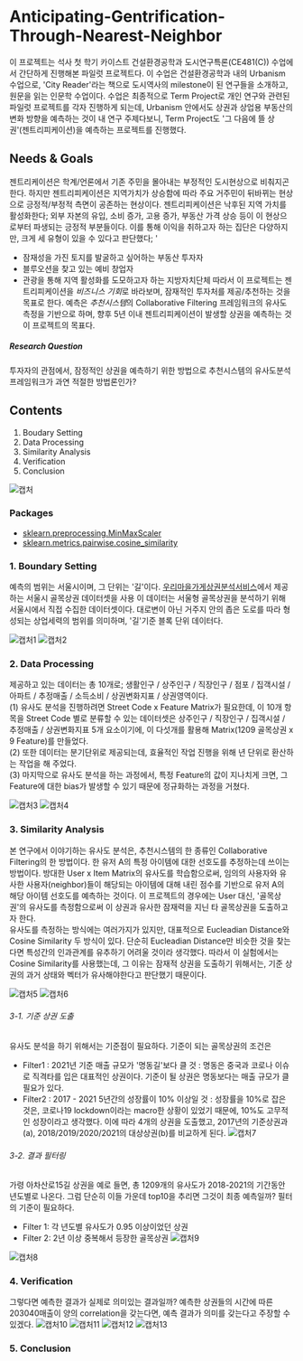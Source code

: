 # Anticipating-Gentrification-Through-Nearest-Neighbor
이 프로젝트는 석사 첫 학기 카이스트 건설환경공학과 도시연구특론(CE481(C)) 수업에서 간단하게 진행해본 파일럿 프로젝트다. 이 수업은 건설환경공학과 내의 Urbanism 수업으로, 'City Reader'라는 책으로 도시역사의 milestone이 된 연구들을 소개하고, 원문을 읽는 인문학 수업이다. 수업은 최종적으로 Term Project로 개인 연구와 관련된 파일럿 프로젝트를 각자 진행하게 되는데, Urbanism 안에서도 상권과 상업용 부동산의 변화 방향을 예측하는 것이 내 연구 주제다보니, Term Project도 '그 다음에 뜰 상권'(젠트리피케이션)을 예측하는 프로젝트를 진행했다.    


## Needs & Goals
젠트리케이션은 학계/언론에서 기존 주민을 몰아내는 부정적인 도시현상으로 비춰지곤한다. 
하지만 젠트리피케이션은 지역가치가 상승함에 따라 주요 거주민이 뒤바뀌는 현상으로 긍정적/부정적 측면이 공존하는 현상이다. 
젠트리피케이션은 낙후된 지역 가치를 활성화한다; 외부 자본의 유입, 소비 증가, 고용 증가, 부동산 가격 상승 등이 이 현상으로부터 파생되는 긍정적 부분들이다.
이를 통해 이익을 취하고자 하는 집단은 다양하지만, 크게 세 유형이 있을 수 있다고 판단했다; '
- 잠재성을 가진 토지를 발굴하고 싶어하는 부동산 투자자
- 블루오션을 찾고 있는 예비 창업자
- 관광을 통해 지역 활성화를 도모하고자 하는 지방자치단체
따라서 이 프로젝트는 젠트리피케이션을 *비즈니스 기회*로 바라보며, 잠재적인 투자처를 제공/추천하는 것을 목표로 한다.
예측은 *추천시스템*의 Collaborative Filtering 프레임워크의 유사도 측정을 기반으로 하며, 향후 5년 이내 젠트리피케이션이 발생할 상권을 예측하는 것이 프로젝트의 목표다.

##### Research Question
투자자의 관점에서, 잠정적인 상권을 예측하기 위한 방법으로 추천시스템의 유사도분석 프레임워크가 과연 적절한 방법론인가?


## Contents
1. Boudary Setting
2. Data Processing
3. Similarity Analysis
4. Verification
5. Conclusion

![캡처](https://user-images.githubusercontent.com/52244004/174471962-6daa97b6-3f7f-4e94-b260-ab24945a4e98.PNG)

### Packages
- [sklearn.preprocessing.MinMaxScaler](https://scikit-learn.org/stable/modules/generated/sklearn.preprocessing.MinMaxScaler.html)
- [sklearn.metrics.pairwise.cosine_similarity](https://scikit-learn.org/stable/modules/generated/sklearn.metrics.pairwise.cosine_similarity.html)

### 1. Boundary Setting
예측의 범위는 서울시이며, 그 단위는 '길'이다. [우리마을가게상권분석서비스](https://golmok.seoul.go.kr/main.do)에서 제공하는 서울시 골목상권 데이터셋을 사용 이 데이터는 서울형 골목상권을 분석하기 위해 서울시에서 직접 수집한 데이터셋이다. 대로변이 아닌 거주지 안의 좁은 도로를 따라 형성되는 상업세력의 범위를 의미하며, '길'기준 블록 단위 데이터다.

![캡처1](https://user-images.githubusercontent.com/52244004/174471972-078eeddf-8c4f-42b5-b618-d1a10a6531c2.PNG)
![캡처2](https://user-images.githubusercontent.com/52244004/174471977-257dcaa4-0c68-4bf1-9a0b-9944a525e0f0.PNG)

### 2. Data Processing
제공하고 있는 데이터는 총 10개로; 생활인구 / 상주인구 / 직장인구 / 점포 / 집객시설 / 아파트 / 추정매출 / 소득소비 / 상권변화지표 / 상권영역이다.   
(1) 유사도 분석을 진행하려면 Street Code x Feature Matrix가 필요한데, 이 10개 항목을 Street Code 별로 분류할 수 있는 데이터셋은 상주인구 / 직장인구 / 집객시설 / 추정매출 / 상권변화지표 5개 요소이기에, 이 다섯개를 활용해 Matrix(1209 골목상권 x 9 Feature)를 만들었다.   
(2) 또한 데이터는 분기단위로 제공되는데, 효율적인 작업 진행을 위해 년 단위로 환산하는 작업을 해 주었다.  
(3) 마지막으로 유사도 분석을 하는 과정에서, 특정 Feature의 값이 지나치게 크면, 그 Feature에 대한 bias가 발생할 수 있기 때문에 정규화하는 과정을 거쳤다.   

![캡처3](https://user-images.githubusercontent.com/52244004/174471982-706dab25-3e6e-4797-ba19-8190f782dbf3.PNG)
![캡처4](https://user-images.githubusercontent.com/52244004/174471984-335b8fb7-b5e6-450d-a343-82a7409f85cc.PNG)

### 3. Similarity Analysis
본 연구에서 이야기하는 유사도 분석은, 추천시스템의 한 종류인 Collaborative Filtering의 한 방법이다. 한 유저 A의 특정 아이템에 대한 선호도를 추정하는데 쓰이는 방법이다. 방대한 User x Item Matrix의 유사도를 학습함으로써, 임의의 사용자와 유사한 사용자(neighbor)들이 해당되는 아이템에 대해 내린 점수를 기반으로 유저 A의 해당 아이템 선호도를 예측하는 것이다. 이 프로젝트의 경우에는 User 대신, '골목상권'의 유사도를 측정함으로써 이 상권과 유사한 잠재력을 지닌 타 골목상권을 도출하고자 한다.   
유사도를 측정하는 방식에는 여러가지가 있지만, 대표적으로 Eucleadian Distance와 Cosine Similarity 두 방식이 있다. 단순히 Eucleadian Distance만 비슷한 것을 찾는다면 특성간의 인과관계를 유추하기 어려울 것이라 생각했다. 따라서 이 실험에서는 Cosine Similarity를 사용했는데, 그 이유는 잠재적 상권을 도출하기 위해서는, 기준 상권의 과거 상태와 벡터가 유사해야한다고 판단했기 때문이다.   

![캡처5](https://user-images.githubusercontent.com/52244004/174471991-465f421a-a5b0-4a6a-ac3c-bc1a82b7af6f.PNG)
![캡처6](https://user-images.githubusercontent.com/52244004/174471998-beeed8ef-df89-4899-8be2-53591c34d355.PNG)


###### 3-1. 기준 상권 도출  
유사도 분석을 하기 위해서는 기준점이 필요하다. 기준이 되는 골목상권의 조건은 
- Filter1 : 2021년 기준 매출 규모가 '명동길'보다 클 것 : 명동은 중국과 코로나 이슈로 직격타를 입은 대표적인 상권이다. 기준이 될 상권은 명동보다는 매출 규모가 클 필요가 있다.
- Filter2 : 2017 - 2021 5년간의 성장률이 10% 이상일 것 : 성장률을 10%로 잡은 것은, 코로나19 lockdown이라는 macro한 상황이 있었기 때문에, 10%도 고무적인 성장이라고 생각했다.
이에 따라 4개의 상권을 도출했고,  2017년의 기준상권과(a), 2018/2019/2020/2021의 대상상권(b)를 비교하게 된다.
![캡처7](https://user-images.githubusercontent.com/52244004/174472006-42134bdb-3f8f-4473-b9c5-a4e890809ee0.PNG)

###### 3-2. 결과 필터링
가령 아차산로15길 상권을 예로 들면, 총 1209개의 유사도가 2018-2021의 기간동안 년도별로 나온다. 그럼 단순히 이들 가운데 top10을 추리면 그것이 최종 예측일까? 필터의 기준이 필요하다.
- Filter 1: 각 년도별 유사도가 0.95 이상이었던 상권 
- Filter 2: 2년 이상 중복해서 등장한 골목상권
![캡처9](https://user-images.githubusercontent.com/52244004/174472045-33b1fc56-3cd3-463e-b836-21a75bbc8ee7.PNG)

![캡처8](https://user-images.githubusercontent.com/52244004/174472053-5ce8ebd5-4e56-4e26-9fca-22a55224c16c.PNG)

### 4. Verification
그렇다면 예측한 결과가 실제로 의미있는 결과일까? 예측한 상권들의 시간에 따른 203040매출이 양의 correlation을 갖는다면, 예측 결과가 의미를 갖는다고 주장할 수 있겠다.
![캡처10](https://user-images.githubusercontent.com/52244004/174472061-18e2b912-859f-49f0-9895-330561473dc6.PNG)
![캡처11](https://user-images.githubusercontent.com/52244004/174472066-2673e713-ee12-4aa1-b8d4-4cd9e5dc35a6.PNG)
![캡처12](https://user-images.githubusercontent.com/52244004/174472070-a3834240-0cff-481d-a50b-5eb61dfc44fb.PNG)
![캡처13](https://user-images.githubusercontent.com/52244004/174472071-a0e37162-d4b5-41bb-ae38-979fe5299c48.PNG)

### 5. Conclusion
